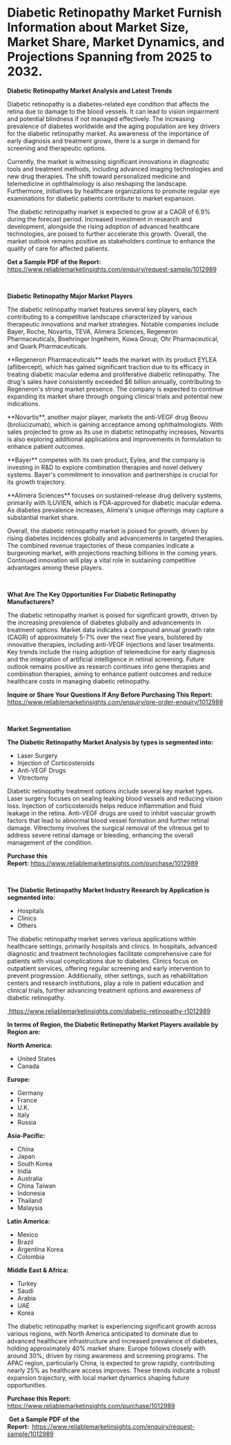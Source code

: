 <p><h1>Diabetic Retinopathy Market Furnish Information about Market Size, Market Share, Market Dynamics, and Projections Spanning from 2025 to 2032.</h1></p><p><strong>Diabetic Retinopathy Market Analysis and Latest Trends</strong></p>
<p><p>Diabetic retinopathy is a diabetes-related eye condition that affects the retina due to damage to the blood vessels. It can lead to vision impairment and potential blindness if not managed effectively. The increasing prevalence of diabetes worldwide and the aging population are key drivers for the diabetic retinopathy market. As awareness of the importance of early diagnosis and treatment grows, there is a surge in demand for screening and therapeutic options.</p><p>Currently, the market is witnessing significant innovations in diagnostic tools and treatment methods, including advanced imaging technologies and new drug therapies. The shift toward personalized medicine and telemedicine in ophthalmology is also reshaping the landscape. Furthermore, initiatives by healthcare organizations to promote regular eye examinations for diabetic patients contribute to market expansion.</p><p>The diabetic retinopathy market is expected to grow at a CAGR of 6.9% during the forecast period. Increased investment in research and development, alongside the rising adoption of advanced healthcare technologies, are poised to further accelerate this growth. Overall, the market outlook remains positive as stakeholders continue to enhance the quality of care for affected patients.</p></p>
<p><strong>Get a Sample PDF of the Report:&nbsp;</strong> <a href="https://www.reliablemarketinsights.com/enquiry/request-sample/1012989?utm_campaign=3513&utm_medium=2&utm_source=Github&utm_content=ia&utm_term=17042025&utm_id=diabetic-retinopathy">https://www.reliablemarketinsights.com/enquiry/request-sample/1012989</a></p>
<p>&nbsp;</p>
<p><strong>Diabetic Retinopathy Major Market Players</strong></p>
<p><p>The diabetic retinopathy market features several key players, each contributing to a competitive landscape characterized by various therapeutic innovations and market strategies. Notable companies include Bayer, Roche, Novartis, TEVA, Alimera Sciences, Regeneron Pharmaceuticals, Boehringer Ingelheim, Kowa Group, Ohr Pharmaceutical, and Quark Pharmaceuticals.</p><p>**Regeneron Pharmaceuticals** leads the market with its product EYLEA (aflibercept), which has gained significant traction due to its efficacy in treating diabetic macular edema and proliferative diabetic retinopathy. The drug's sales have consistently exceeded $6 billion annually, contributing to Regeneron's strong market presence. The company is expected to continue expanding its market share through ongoing clinical trials and potential new indications.</p><p>**Novartis**, another major player, markets the anti-VEGF drug Beovu (brolucizumab), which is gaining acceptance among ophthalmologists. With sales projected to grow as its use in diabetic retinopathy increases, Novartis is also exploring additional applications and improvements in formulation to enhance patient outcomes.</p><p>**Bayer** competes with its own product, Eylea, and the company is investing in R&D to explore combination therapies and novel delivery systems. Bayer's commitment to innovation and partnerships is crucial for its growth trajectory.</p><p>**Alimera Sciences** focuses on sustained-release drug delivery systems, primarily with ILUVIEN, which is FDA-approved for diabetic macular edema. As diabetes prevalence increases, Alimera's unique offerings may capture a substantial market share.</p><p>Overall, the diabetic retinopathy market is poised for growth, driven by rising diabetes incidences globally and advancements in targeted therapies. The combined revenue trajectories of these companies indicate a burgeoning market, with projections reaching billions in the coming years. Continued innovation will play a vital role in sustaining competitive advantages among these players.</p></p>
<p>&nbsp;</p>
<p><strong>What Are The Key Opportunities For Diabetic Retinopathy Manufacturers?</strong></p>
<p><p>The diabetic retinopathy market is poised for significant growth, driven by the increasing prevalence of diabetes globally and advancements in treatment options. Market data indicates a compound annual growth rate (CAGR) of approximately 5-7% over the next five years, bolstered by innovative therapies, including anti-VEGF injections and laser treatments. Key trends include the rising adoption of telemedicine for early diagnosis and the integration of artificial intelligence in retinal screening. Future outlook remains positive as research continues into gene therapies and combination therapies, aiming to enhance patient outcomes and reduce healthcare costs in managing diabetic retinopathy.</p></p>
<p><strong>Inquire or Share Your Questions If Any Before Purchasing This Report:</strong> <a href="https://www.reliablemarketinsights.com/enquiry/pre-order-enquiry/1012989?utm_campaign=3513&utm_medium=2&utm_source=Github&utm_content=ia&utm_term=17042025&utm_id=diabetic-retinopathy">https://www.reliablemarketinsights.com/enquiry/pre-order-enquiry/1012989</a></p>
<p>&nbsp;</p>
<p><strong>Market Segmentation</strong></p>
<p><strong>The Diabetic Retinopathy Market Analysis by types is segmented into:</strong></p>
<p><ul><li>Laser Surgery</li><li>Injection of Corticosteroids</li><li>Anti-VEGF Drugs</li><li>Vitrectomy</li></ul></p>
<p><p>Diabetic retinopathy treatment options include several key market types. Laser surgery focuses on sealing leaking blood vessels and reducing vision loss. Injection of corticosteroids helps reduce inflammation and fluid leakage in the retina. Anti-VEGF drugs are used to inhibit vascular growth factors that lead to abnormal blood vessel formation and further retinal damage. Vitrectomy involves the surgical removal of the vitreous gel to address severe retinal damage or bleeding, enhancing the overall management of the condition.</p></p>
<p><strong>Purchase this Report:&nbsp;</strong><a href="https://www.reliablemarketinsights.com/purchase/1012989?utm_campaign=3513&utm_medium=2&utm_source=Github&utm_content=ia&utm_term=17042025&utm_id=diabetic-retinopathy">https://www.reliablemarketinsights.com/purchase/1012989</a></p>
<p>&nbsp;</p>
<p><strong>The Diabetic Retinopathy Market Industry Research by Application is segmented into:</strong></p>
<p><ul><li>Hospitals</li><li>Clinics</li><li>Others</li></ul></p>
<p><p>The diabetic retinopathy market serves various applications within healthcare settings, primarily hospitals and clinics. In hospitals, advanced diagnostic and treatment technologies facilitate comprehensive care for patients with visual complications due to diabetes. Clinics focus on outpatient services, offering regular screening and early intervention to prevent progression. Additionally, other settings, such as rehabilitation centers and research institutions, play a role in patient education and clinical trials, further advancing treatment options and awareness of diabetic retinopathy.</p></p>
<p><a href="https://www.reliablemarketinsights.com/diabetic-retinopathy-r1012989?utm_campaign=3513&utm_medium=2&utm_source=Github&utm_content=ia&utm_term=17042025&utm_id=diabetic-retinopathy">&nbsp;https://www.reliablemarketinsights.com/diabetic-retinopathy-r1012989</a></p>
<p><strong>In terms of Region, the Diabetic Retinopathy Market Players available by Region are:</strong></p>
<p>
    <p> <strong> North America: </strong>
        <ul>
            <li>United States</li>
            <li>Canada</li>
        </ul>
        </p> 
    <p> <strong> Europe: </strong>
        <ul>
            <li>Germany</li>
            <li>France</li>
            <li>U.K.</li>
            <li>Italy</li>
            <li>Russia</li>
        </ul>
        </p> 
    <p> <strong> Asia-Pacific: </strong>
        <ul>
            <li>China</li>
            <li>Japan</li>
            <li>South Korea</li>
            <li>India</li>
            <li>Australia</li>
            <li>China Taiwan</li>
            <li>Indonesia</li>
            <li>Thailand</li>
            <li>Malaysia</li>
        </ul>
        </p> 
    <p> <strong> Latin America: </strong>
        <ul>
            <li>Mexico</li>
            <li>Brazil</li>
            <li>Argentina Korea</li>
            <li>Colombia</li>
        </ul>
        </p> 
    <p> <strong> Middle East & Africa: </strong>
        <ul>
            <li>Turkey</li>
            <li>Saudi</li>
            <li>Arabia</li>
            <li>UAE</li>
            <li>Korea</li>
        </ul>
    </p>
    </p>
<p><p>The diabetic retinopathy market is experiencing significant growth across various regions, with North America anticipated to dominate due to advanced healthcare infrastructure and increased prevalence of diabetes, holding approximately 40% market share. Europe follows closely with around 30%, driven by rising awareness and screening programs. The APAC region, particularly China, is expected to grow rapidly, contributing nearly 25% as healthcare access improves. These trends indicate a robust expansion trajectory, with local market dynamics shaping future opportunities.</p></p>
<p><strong>Purchase this Report: </strong><a href="https://www.reliablemarketinsights.com/purchase/1012989?utm_campaign=3513&utm_medium=2&utm_source=Github&utm_content=ia&utm_term=17042025&utm_id=diabetic-retinopathy">https://www.reliablemarketinsights.com/purchase/1012989</a></p>
<p>&nbsp;<strong>Get a Sample PDF of the Report:&nbsp;&nbsp;</strong><a href="https://www.reliablemarketinsights.com/enquiry/request-sample/1012989?utm_campaign=3513&utm_medium=2&utm_source=Github&utm_content=ia&utm_term=17042025&utm_id=diabetic-retinopathy">https://www.reliablemarketinsights.com/enquiry/request-sample/1012989</a></p>
<p><strong></strong></p>
<p><p></p><p></p><p></p></p>